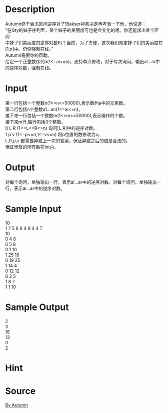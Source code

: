 
# Description

<div class="content"><div>Autumn终于会求区间逆序对了!Bakser神犇决定再考验一下他，他说道：</div>
<div></div>
<div>“在Gty的妹子序列里，某个妹子的美丽度可也是会变化的呢。你还能求出某个区间</div>
<div></div>
<div>中妹子们美丽度的逆序对数吗？当然，为了方便，这次我们规定妹子们的美丽度在</div>
<div></div>
<div>[1,n]中。仍然强制在线。”</div>
<div></div>
<div>Autumn需要你的帮助。</div>
<div></div>
<div>给定一个正整数序列a(1&lt;=ai&lt;=n)，支持单点修改，对于每次询问，输出al...ar中</div>
<div></div>
<div>的逆序对数，强制在线。</div>
<p></p></div>

# Input

<div class="content"><div>第一行包括一个整数n(1&lt;=n&lt;=50000),表示数列a中的元素数。</div>
<div></div>
<div>第二行包括n个整数a1...an(1&lt;=ai&lt;=n)。</div>
<div></div>
<div>接下来一行包括一个整数m(1&lt;=m&lt;=50000),表示操作的个数。</div>
<div></div>
<div>接下来m行,每行包括3个整数。</div>
<div></div>
<div>0 L R (1&lt;=L&lt;=R&lt;=n) 询问[L,R]中的逆序对数。</div>
<div></div>
<div>1 p v (1&lt;=p&lt;=n,1&lt;=v&lt;=n) 将p位置的数修改为v。</div>
<div></div>
<div>L,R,p,v 都需要异或上一次的答案，保证异或之后的值是合法的。</div>
<div></div>
<div>保证涉及的所有数在int内。</div>
<p></p></div>

# Output

<div class="content"><p>对每个询问，单独输出一行，表示al...ar中的逆序对数。对每个询问，单独输出一行，表示al...ar中的逆序对数。</p>
<p></p></div>

# Sample Input

<div class="content"><span class="sampledata">10<br/>
1 7 5 6 9 4 9 4 4 7<br/>
10<br/>
0 4 6<br/>
0 5 8<br/>
0 1 10<br/>
1 25 19<br/>
0 19 25<br/>
1 14 4<br/>
0 12 12<br/>
0 2 5<br/>
1 8 7<br/>
1 1 10<br/>
</span></div>

# Sample Output

<div class="content"><span class="sampledata">2<br/>
3<br/>
16<br/>
13<br/>
0<br/>
2<br/>
</span></div>

# Hint

<div class="content"><p></p></div>

# Source

<div class="content"><p><a href="problemset.php?search=By Autumn">By Autumn</a></p></div>

